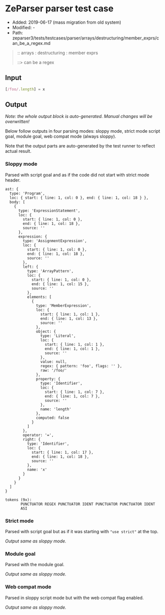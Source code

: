 # ZeParser parser test case

- Added: 2019-06-17 (mass migration from old system)
- Modified: -
- Path: zeparser3/tests/testcases/parser/arrays/destructuring/member_exprs/can_be_a_regex.md

> :: arrays : destructuring : member exprs
>
> ::> can be a regex

## Input

`````js
[/foo/.length] = x
`````

## Output

_Note: the whole output block is auto-generated. Manual changes will be overwritten!_

Below follow outputs in four parsing modes: sloppy mode, strict mode script goal, module goal, web compat mode (always sloppy).

Note that the output parts are auto-generated by the test runner to reflect actual result.

### Sloppy mode

Parsed with script goal and as if the code did not start with strict mode header.

`````
ast: {
  type: 'Program',
  loc: { start: { line: 1, col: 0 }, end: { line: 1, col: 18 } },
  body: [
    {
      type: 'ExpressionStatement',
      loc: {
        start: { line: 1, col: 0 },
        end: { line: 1, col: 18 },
        source: ''
      },
      expression: {
        type: 'AssignmentExpression',
        loc: {
          start: { line: 1, col: 0 },
          end: { line: 1, col: 18 },
          source: ''
        },
        left: {
          type: 'ArrayPattern',
          loc: {
            start: { line: 1, col: 0 },
            end: { line: 1, col: 15 },
            source: ''
          },
          elements: [
            {
              type: 'MemberExpression',
              loc: {
                start: { line: 1, col: 1 },
                end: { line: 1, col: 13 },
                source: ''
              },
              object: {
                type: 'Literal',
                loc: {
                  start: { line: 1, col: 1 },
                  end: { line: 1, col: 1 },
                  source: ''
                },
                value: null,
                regex: { pattern: 'foo', flags: '' },
                raw: '/foo/'
              },
              property: {
                type: 'Identifier',
                loc: {
                  start: { line: 1, col: 7 },
                  end: { line: 1, col: 7 },
                  source: ''
                },
                name: 'length'
              },
              computed: false
            }
          ]
        },
        operator: '=',
        right: {
          type: 'Identifier',
          loc: {
            start: { line: 1, col: 17 },
            end: { line: 1, col: 18 },
            source: ''
          },
          name: 'x'
        }
      }
    }
  ]
}

tokens (9x):
       PUNCTUATOR REGEX PUNCTUATOR IDENT PUNCTUATOR PUNCTUATOR IDENT
       ASI
`````

### Strict mode

Parsed with script goal but as if it was starting with `"use strict"` at the top.

_Output same as sloppy mode._

### Module goal

Parsed with the module goal.

_Output same as sloppy mode._

### Web compat mode

Parsed in sloppy script mode but with the web compat flag enabled.

_Output same as sloppy mode._
